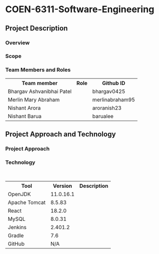 # COEN-6311-Software-Engineering

## Project Description
### Overview

### Scope


### Team Members and Roles
<table>
  <tr>
    <th>Team member</th>
    <th>Role</th>
    <th>Github ID</th>
  </tr>
  <tr>
    <td>Bhargav Ashvanibhai Patel</td>
    <td></td>
    <td>bhargav0425</td>
  </tr>
  <tr>
    <td>Merlin Mary Abraham</td>
    <td></td>
    <td>merlinabraham95</td>
  </tr>
  <tr>
    <td>Nishant Arora</td>
    <td></td>
    <td>aroranish23</td>
  </tr>
  <tr>
    <td>Nishant Barua</td>
    <td></td>
    <td>barualee</td>
  </tr>
  </table>

## Project Approach and Technology
### Project Approach

### Technology
<br>
<table>
  <tr>
    <th>Tool</th>
    <th>Version</th>
	<th>Description</th>
  </tr>
  <tr>
    <td>OpenJDK</td>
    <td>11.0.16.1</td>
	<td></td>
  </tr>
  <tr>
    <td>Apache Tomcat</td>
    <td>8.5.83</td>
	<td></td>
  </tr>
  <tr>
    <td>React</td>
    <td>18.2.0</td>
	<td></td>
  </tr>
  <tr>
    <td>MySQL</td>
    <td>8.0.31</td>
	<td></td>
  </tr>
  <tr>
    <td>Jenkins</td>
    <td>2.401.2</td>
	<td></td>
  </tr>
  <tr>
    <td>Gradle</td>
    <td>7.6</td>
	<td></td>
  </tr>
  <tr>
	<td>GitHub</td>
	<td>N/A</td>
	<td></td>
  </tr>
</table>
